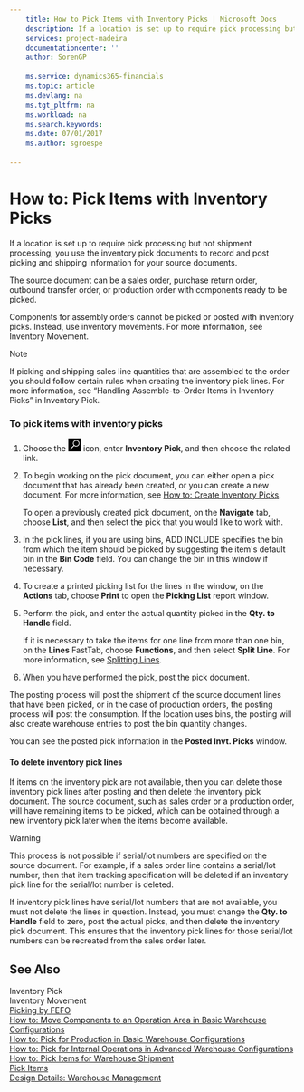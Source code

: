 ```yaml
---
    title: How to Pick Items with Inventory Picks | Microsoft Docs
    description: If a location is set up to require pick processing but not shipment processing, you use the inventory pick documents to record and post picking and shipping information for your source documents.
    services: project-madeira
    documentationcenter: ''
    author: SorenGP

    ms.service: dynamics365-financials
    ms.topic: article
    ms.devlang: na
    ms.tgt_pltfrm: na
    ms.workload: na
    ms.search.keywords:
    ms.date: 07/01/2017
    ms.author: sgroespe

---
```

# How to: Pick Items with Inventory Picks
If a location is set up to require pick processing but not shipment processing, you use the inventory pick documents to record and post picking and shipping information for your source documents.  

 The source document can be a sales order, purchase return order, outbound transfer order, or production order with components ready to be picked.  

 Components for assembly orders cannot be picked or posted with inventory picks. Instead, use inventory movements. For more information, see Inventory Movement.  

> [!NOTE]  
>  If picking and shipping sales line quantities that are assembled to the order you should follow certain rules when creating the inventory pick lines. For more information, see “Handling Assemble-to-Order Items in Inventory Picks” in Inventory Pick.  

### To pick items with inventory picks  

1.  Choose the ![Search for Page or Report](media/ui-search/search_small.png "Search for Page or Report icon") icon, enter **Inventory Pick**, and then choose the related link.  

2.  To begin working on the pick document, you can either open a pick document that has already been created, or you can create a new document. For more information, see [How to: Create Inventory Picks](../how-to-create-inventory-picks.md).  

     To open a previously created pick document, on the **Navigate** tab, choose **List**, and then select the pick that you would like to work with.  

3.  In the pick lines, if you are using bins, ADD INCLUDE<!--[!INCLUDE[navnow](../../includes/navnow_md.md)]--> specifies the bin from which the item should be picked by suggesting the item's default bin in the **Bin Code** field. You can change the bin in this window if necessary.  

4.  To create a printed picking list for the lines in the window, on the **Actions** tab, choose **Print** to open the **Picking List** report window.  

5.  Perform the pick, and enter the actual quantity picked in the **Qty. to Handle** field.  

     If it is necessary to take the items for one line from more than one bin, on the **Lines** FastTab, choose **Functions**, and then select **Split Line**. For more information, see [Splitting Lines](../how-to-split-warehouse-activity-lines.md).  

6.  When you have performed the pick, post the pick document.  

 The posting process will post the shipment of the source document lines that have been picked, or in the case of production orders, the posting process will post the consumption. If the location uses bins, the posting will also create warehouse entries to post the bin quantity changes.  

 You can see the posted pick information in the **Posted Invt. Picks** window.  

#### To delete inventory pick lines  
 If items on the inventory pick are not available, then you can delete those inventory pick lines after posting and then delete the inventory pick document. The source document, such as sales order or a production order, will have remaining items to be picked, which can be obtained through a new inventory pick later when the items become available.  

> [!WARNING]  
>  This process is not possible if serial/lot numbers are specified on the source document. For example, if a sales order line contains a serial/lot number, then that item tracking specification will be deleted if an inventory pick line for the serial/lot number is deleted.  
>   
>  If inventory pick lines have serial/lot numbers that are not available, you must not delete the lines in question. Instead, you must change the **Qty. to Handle** field to zero, post the actual picks, and then delete the inventory pick document. This ensures that the inventory pick lines for those serial/lot numbers can be recreated from the sales order later.  

## See Also  
 Inventory Pick   
 Inventory Movement   
 [Picking by FEFO](../picking-by-fefo.md)   
 [How to: Move Components to an Operation Area in Basic Warehouse Configurations](../how-to-move-components-to-an-operation-area-in-basic-warehousing.md)   
 [How to: Pick for Production in Basic Warehouse Configurations](../how-to-pick-for-production-in-basic-warehousing.md)   
 [How to: Pick for Internal Operations in Advanced Warehouse Configurations](../how-to-pick-for-internal-operations-in-advanced-warehousing.md)   
 [How to: Pick Items for Warehouse Shipment](../how-to-pick-items-for-warehouse-shipment.md)   
 [Pick Items](../pick-items.md)   
 [Design Details: Warehouse Management](../../design-details-warehouse-management.md)
